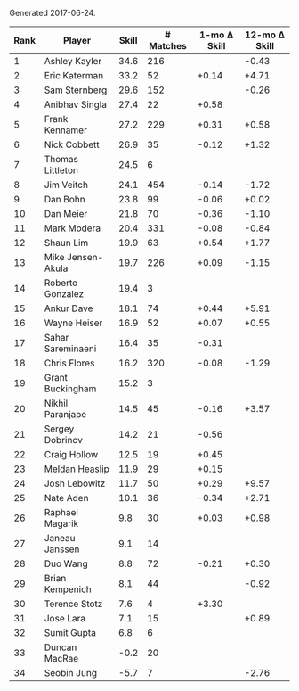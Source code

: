 Generated 2017-06-24.

| Rank | Player            | Skill | # Matches | 1-mo Δ Skill | 12-mo Δ Skill |
|------|-------------------|-------|-----------|--------------|---------------|
|    1 | Ashley Kayler     |  34.6 |       216 |              |         -0.43 |
|    2 | Eric Katerman     |  33.2 |        52 |        +0.14 |         +4.71 |
|    3 | Sam Sternberg     |  29.6 |       152 |              |         -0.26 |
|    4 | Anibhav Singla    |  27.4 |        22 |        +0.58 |               |
|    5 | Frank Kennamer    |  27.2 |       229 |        +0.31 |         +0.58 |
|    6 | Nick Cobbett      |  26.9 |        35 |        -0.12 |         +1.32 |
|    7 | Thomas Littleton  |  24.5 |         6 |              |               |
|    8 | Jim Veitch        |  24.1 |       454 |        -0.14 |         -1.72 |
|    9 | Dan Bohn          |  23.8 |        99 |        -0.06 |         +0.02 |
|   10 | Dan Meier         |  21.8 |        70 |        -0.36 |         -1.10 |
|   11 | Mark Modera       |  20.4 |       331 |        -0.08 |         -0.84 |
|   12 | Shaun Lim         |  19.9 |        63 |        +0.54 |         +1.77 |
|   13 | Mike Jensen-Akula |  19.7 |       226 |        +0.09 |         -1.15 |
|   14 | Roberto Gonzalez  |  19.4 |         3 |              |               |
|   15 | Ankur Dave        |  18.1 |        74 |        +0.44 |         +5.91 |
|   16 | Wayne Heiser      |  16.9 |        52 |        +0.07 |         +0.55 |
|   17 | Sahar Sareminaeni |  16.4 |        35 |        -0.31 |               |
|   18 | Chris Flores      |  16.2 |       320 |        -0.08 |         -1.29 |
|   19 | Grant Buckingham  |  15.2 |         3 |              |               |
|   20 | Nikhil Paranjape  |  14.5 |        45 |        -0.16 |         +3.57 |
|   21 | Sergey Dobrinov   |  14.2 |        21 |        -0.56 |               |
|   22 | Craig Hollow      |  12.5 |        19 |        +0.45 |               |
|   23 | Meldan Heaslip    |  11.9 |        29 |        +0.15 |               |
|   24 | Josh Lebowitz     |  11.7 |        50 |        +0.29 |         +9.57 |
|   25 | Nate Aden         |  10.1 |        36 |        -0.34 |         +2.71 |
|   26 | Raphael Magarik   |   9.8 |        30 |        +0.03 |         +0.98 |
|   27 | Janeau Janssen    |   9.1 |        14 |              |               |
|   28 | Duo Wang          |   8.8 |        72 |        -0.21 |         +0.30 |
|   29 | Brian Kempenich   |   8.1 |        44 |              |         -0.92 |
|   30 | Terence Stotz     |   7.6 |         4 |        +3.30 |               |
|   31 | Jose Lara         |   7.1 |        15 |              |         +0.89 |
|   32 | Sumit Gupta       |   6.8 |         6 |              |               |
|   33 | Duncan MacRae     |  -0.2 |        20 |              |               |
|   34 | Seobin Jung       |  -5.7 |         7 |              |         -2.76 |